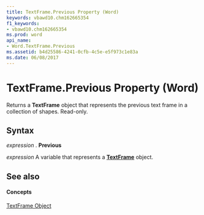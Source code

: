 ```yaml
---
title: TextFrame.Previous Property (Word)
keywords: vbawd10.chm162665354
f1_keywords:
- vbawd10.chm162665354
ms.prod: word
api_name:
- Word.TextFrame.Previous
ms.assetid: b4d25586-4241-0cfb-4c5e-e5f973c1e83a
ms.date: 06/08/2017
---
```



# TextFrame.Previous Property (Word)

Returns a  **TextFrame** object that represents the previous text frame in a collection of shapes. Read-only.


## Syntax

 _expression_ . **Previous**

 _expression_ A variable that represents a **[TextFrame](Word.TextFrame.md)** object.


## See also


#### Concepts


[TextFrame Object](Word.TextFrame.md)

